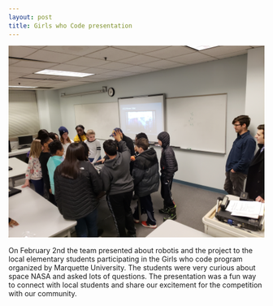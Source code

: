 ```yaml
---
layout: post
title: Girls who Code presentation
---
```


![girls who code participants looking at an early version of the robot](/images/20190219_182438.jpg)

On February 2nd the team presented about robotis and the project to the local elementary students participating in the Girls who code program organized by Marquette University.
The students were very curious about space NASA and asked lots of questions. The presentation was a fun way to connect with local students and share our excitement for the competition with our community.
